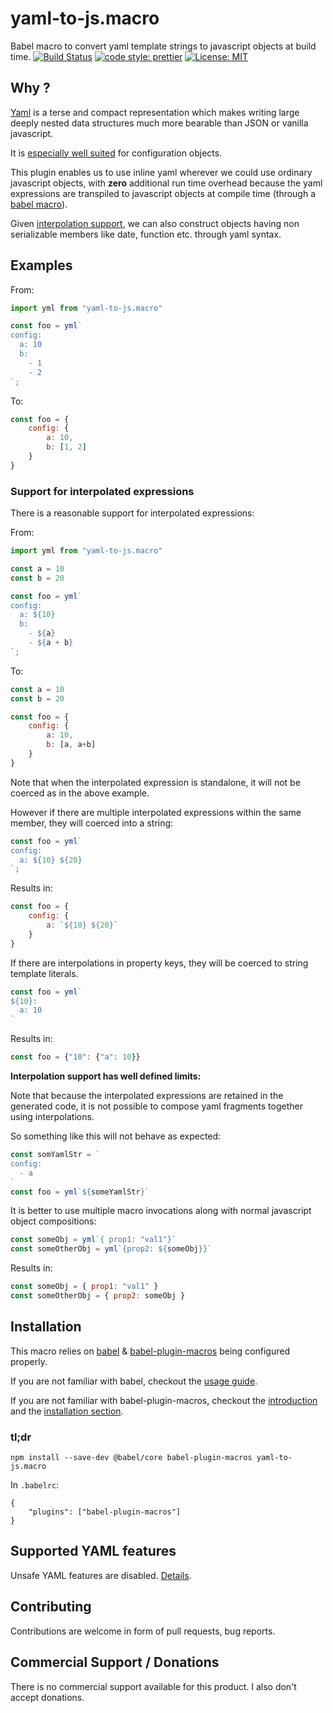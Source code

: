 # yaml-to-js.macro

Babel macro to convert yaml template strings to javascript objects at build time.
[![Build Status](https://travis-ci.org/lorefnon/yaml-to-js.macro.svg?branch=master)](https://travis-ci.org/lorefnon/yaml-to-js.macro)
[![code style: prettier](https://img.shields.io/badge/code_style-prettier-ff69b4.svg?style=flat-square)](https://github.com/prettier/prettier)
[![License: MIT](https://img.shields.io/badge/License-MIT-yellow.svg)](https://opensource.org/licenses/MIT)

## Why ?

[Yaml](http://yaml.org/) is a terse and compact representation which makes writing large deeply nested data structures much more bearable than JSON or vanilla javascript.

It is [especially well suited](https://hashnode.com/post/whats-your-favourite-config-file-format-cinn3f9o20038ns534z84ik15/answer/cinp0ph0n00toc3538j4onqft) for configuration objects.

This plugin enables us to use inline yaml wherever we could use ordinary javascript objects, with **zero** additional run time overhead because the yaml expressions are transpiled to javascript objects at compile time (through a [babel macro](https://github.com/kentcdodds/babel-plugin-macros)). 

Given [interpolation support](https://github.com/lorefnon/yaml-to-js.macro#support-for-interpolated-expressions), we can also construct objects having non serializable members like date, function etc. through yaml syntax.

## Examples

From: 

```js
import yml from "yaml-to-js.macro"

const foo = yml`
config: 
  a: 10
  b: 
    - 1
    - 2
`;
```

To:

```js
const foo = {
    config: {
        a: 10,
        b: [1, 2]
    }
}
```

### Support for interpolated expressions

There is a reasonable support for interpolated expressions: 

From: 

```js
import yml from "yaml-to-js.macro"

const a = 10
const b = 20

const foo = yml`
config: 
  a: ${10}
  b: 
    - ${a}
    - ${a + b}
`;
```

To:

```js
const a = 10
const b = 20

const foo = {
    config: {
        a: 10,
        b: [a, a+b]
    }
}
```

Note that when the interpolated expression is standalone, it will not be coerced as in the above example. 

However if there are multiple interpolated expressions within the same member, they will coerced into a string: 

```js
const foo = yml`
config: 
  a: ${10} ${20}
`;
```

Results in: 

```js
const foo = {
    config: {
        a: `${10} ${20}`
    }
}
```

If there are interpolations in property keys, they will be coerced to string template literals.

```js
const foo = yml`
${10}:
  a: 10
`
```

Results in: 

```js
const foo = {"10": {"a": 10}}
```

**Interpolation support has well defined limits:**

Note that because the interpolated expressions are retained in the generated code, it is not possible to compose yaml fragments 
together using interpolations. 

So something like this will not behave as expected: 

```js
const somYamlStr = `
config: 
  - a
`
const foo = yml`${someYamlStr}`
```

It is better to use multiple macro invocations along with normal javascript object compositions: 

```js
const someObj = yml`{ prop1: "val1"}`
const someOtherObj = yml`{prop2: ${someObj}}`
```

Results in: 

```js
const someObj = { prop1: "val1" }
const someOtherObj = { prop2: someObj }
```

## Installation

This macro relies on [babel](https://babeljs.io) & [babel-plugin-macros](https://github.com/kentcdodds/babel-plugin-macros) being configured properly.

If you are not familiar with babel, checkout the [usage guide](https://babeljs.io/docs/en/usage).

If you are not familiar with babel-plugin-macros, checkout the [introduction](https://babeljs.io/blog/2017/09/11/zero-config-with-babel-macros) and the [installation section](https://github.com/kentcdodds/babel-plugin-macros#installation).

### tl;dr

```
npm install --save-dev @babel/core babel-plugin-macros yaml-to-js.macro
```

In `.babelrc`: 

```
{
    "plugins": ["babel-plugin-macros"]
}
```

## Supported YAML features

Unsafe YAML features are disabled. [Details](https://github.com/nodeca/js-yaml#safeload-string---options-).

## Contributing

Contributions are welcome in form of pull requests, bug reports.

## Commercial Support / Donations

There is no commercial support available for this product. I also don't accept donations. 
